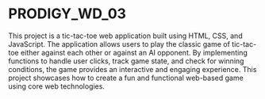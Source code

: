 # PRODIGY_WD_03
This project is a tic-tac-toe web application built using HTML, CSS, and JavaScript. The application allows users to play the classic game of tic-tac-toe either against each other or against an AI opponent. By implementing functions to handle user clicks, track game state, and check for winning conditions, the game provides an interactive and engaging experience. This project showcases how to create a fun and functional web-based game using core web technologies.

